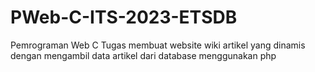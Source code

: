 # PWeb-C-ITS-2023-ETSDB
Pemrograman Web C Tugas membuat website wiki artikel yang dinamis dengan mengambil data artikel dari database menggunakan php
